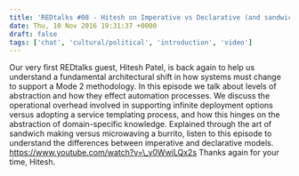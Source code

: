 ```yaml
---
title: 'REDtalks #08 - Hitesh on Imperative vs Declarative (and sandwiches)'
date: Thu, 10 Nov 2016 19:31:37 +0000
draft: false
tags: ['chat', 'cultural/political', 'introduction', 'video']
---
```


Our very first REDtalks guest, Hitesh Patel, is back again to help us understand a fundamental architectural shift in how systems must change to support a Mode 2 methodology. In this episode we talk about levels of abstraction and how they effect automation processes. We discuss the operational overhead involved in supporting infinite deployment options versus adopting a service templating process, and how this hinges on the abstraction of domain-specific knowledge. Explained through the art of sandwich making versus microwaving a burrito, listen to this episode to understand the differences between imperative and declarative models. https://www.youtube.com/watch?v=\_y0WwiLQx2s Thanks again for your time, Hitesh.